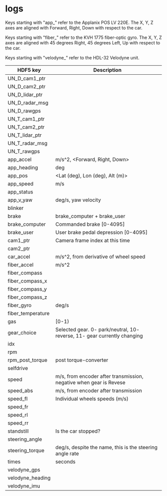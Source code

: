 # logs

Keys starting with "app_" refer to the Applanix POS LV 220E. The X, Y, Z axes are aligned with Forward, Right, Down with respect to the car.

Keys starting with "fiber_" refer to the KVH 1775 fiber-optic gyro. The X, Y, Z axes are aligned with 45 degrees Right, 45 degrees Left, Up with respect to the car.

Keys starting with "velodyne_" refer to the HDL-32 Velodyne unit. 

| HDF5 key          | Description                                                              |
|-------------------|--------------------------------------------------------------------------|
| UN_D_cam1_ptr     |                                                                          |
| UN_D_cam2_ptr     |                                                                          |
| UN_D_lidar_ptr    |                                                                          |
| UN_D_radar_msg    |                                                                          |
| UN_D_rawgps       |                                                                          |
| UN_T_cam1_ptr     |                                                                          |
| UN_T_cam2_ptr     |                                                                          |
| UN_T_lidar_ptr    |                                                                          |
| UN_T_radar_msg    |                                                                          |
| UN_T_rawgps       |                                                                          |
| app_accel         | m/s^2, <Forward, Right, Down>                                            |
| app_heading       | deg                                                                      |
| app_pos           | <Lat (deg), Lon (deg), Alt (m)>                                          |
| app_speed         | m/s                                                                      |
| app_status        |                                                                          |
| app_v_yaw         | deg/s, yaw velocity                                                      |
| blinker           |                                                                          |
| brake             | brake_computer + brake_user                                              |
| brake_computer    | Commanded brake [0-4095]                                                 |
| brake_user        | User brake pedal depression [0-4095]                                     |
| cam1_ptr          | Camera frame index at this time                                          |
| cam2_ptr          |                                                                          |
| car_accel         | m/s^2, from derivative of wheel speed                                    |
| fiber_accel       | m/s^2                                                                    |
| fiber_compass     |                                                                          |
| fiber_compass_x   |                                                                          |
| fiber_compass_y   |                                                                          |
| fiber_compass_z   |                                                                          |
| fiber_gyro        | deg/s                                                                    |
| fiber_temperature |                                                                          |
| gas               | [0-1)                                                                    |
| gear_choice       | Selected gear. 0- park/neutral, 10- reverse, 11- gear currently changing |
| idx               |                                                                          |
| rpm               |                                                                          |
| rpm_post_torque   | post torque-converter                                                    |
| selfdrive         |                                                                          |
| speed             | m/s, from encoder after transmission, negative when gear is Revese       |
| speed_abs         | m/s, from encoder after transmission                                     |
| speed_fl          | Individual wheels speeds (m/s)                                           |
| speed_fr          |                                                                          |
| speed_rl          |                                                                          |
| speed_rr          |                                                                          |
| standstill        | Is the car stopped?                                                      |
| steering_angle    |                                                                          |
| steering_torque   | deg/s, despite the name, this is the steering angle rate                 |
| times             | seconds                                                                  |
| velodyne_gps      |                                                                          |
| velodyne_heading  |                                                                          |
| velodyne_imu      |                                                                          |
